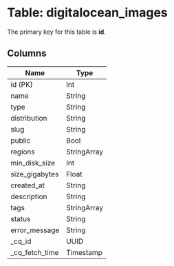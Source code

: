 # Table: digitalocean_images


The primary key for this table is **id**.


## Columns
| Name          | Type          |
| ------------- | ------------- |
|id (PK)|Int|
|name|String|
|type|String|
|distribution|String|
|slug|String|
|public|Bool|
|regions|StringArray|
|min_disk_size|Int|
|size_gigabytes|Float|
|created_at|String|
|description|String|
|tags|StringArray|
|status|String|
|error_message|String|
|_cq_id|UUID|
|_cq_fetch_time|Timestamp|